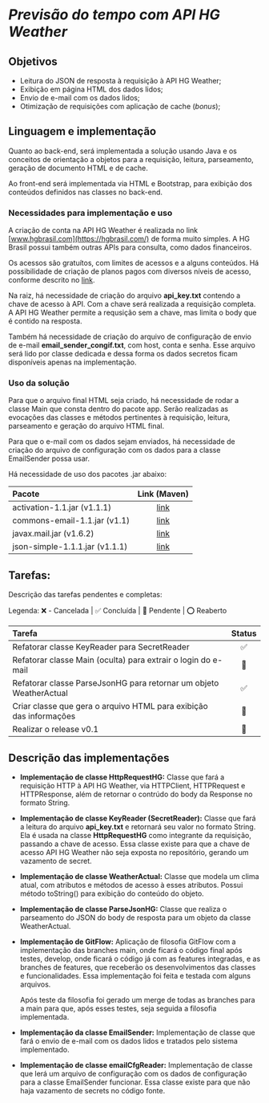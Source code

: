 # ***Previsão do tempo com API HG Weather***

## **Objetivos**

- Leitura do JSON de resposta à requisição à API HG Weather;
- Exibição em página HTML dos dados lidos;
- Envio de e-mail com os dados lidos;
- Otimização de requisições com aplicação de cache (*bonus*);

## **Linguagem e implementação**

Quanto ao back-end, será implementada a solução usando Java e os conceitos de orientação a objetos para a requisição, leitura, parseamento, geração de documento HTML e de cache.

Ao front-end será implementada via HTML e Bootstrap, para exibição dos conteúdos definidos nas classes no back-end.

### **Necessidades para implementação e uso**

A criação de conta na API HG Weather é realizada no link [www.hgbrasil.com](https://hgbrasil.com/) de forma muito simples. A HG Brasil possui também outras APIs para consulta, como dados financeiros.

Os acessos são gratuítos, com limites de acessos e a alguns conteúdos. Há possibilidade de criação de planos pagos com diversos níveis de acesso, conforme descrito no [link](https://hgbrasil.com/apis/planos).

Na raiz, há necessidade de criação do arquivo **api_key.txt** contendo a chave de acesso à API. Com a chave será realizada a requisição completa. A API HG Weather permite a requsição sem a chave, mas limita o body que é contido na resposta.

Também há necessidade de criação do arquivo de configuração de envio de e-mail **email_sender_congif.txt**, com host, conta e senha. Esse arquivo será lido por classe dedicada e dessa forma os dados secretos ficam disponíveis apenas na implementação.

### **Uso da solução**

Para que o arquivo final HTML seja criado, há necessidade de rodar a classe Main que consta dentro do pacote app. Serão realizadas as evocações das classes e métodos pertinentes à requisição, leitura, parseamento e geração do arquivo HTML final.

Para que o e-mail com os dados sejam enviados, há necessidade de criação do arquivo de configuração com os dados para a classe EmailSender possa usar.

Há necessidade de uso dos pacotes .jar abaixo:

Pacote                         | Link (Maven)
:---                           | :---:
activation-1.1.jar (v1.1.1)    | [link](https://mvnrepository.com/artifact/javax.activation/activation/1.1.1)
commons-email-1.1.jar (v1.1)   | [link](https://mvnrepository.com/artifact/org.apache.commons/commons-email/1.1)
javax.mail.jar (v1.6.2)        | [link](https://mvnrepository.com/artifact/com.sun.mail/javax.mail/1.6.2)
json-simple-1.1.1.jar (v1.1.1) | [link](https://mvnrepository.com/artifact/com.googlecode.json-simple/json-simple/1.1.1)

## **Tarefas:**

Descrição das tarefas pendentes e completas:

Legenda: :x: - Cancelada | :white_check_mark: Concluída | :large_blue_diamond: Pendente | :o: Reaberto

Tarefa                                                                | Status
:---                                                                  | :---:
Refatorar classe KeyReader para SecretReader                          | :white_check_mark:
Refatorar classe Main (oculta) para  extrair o login do e-mail        | :large_blue_diamond:
Refatorar classe ParseJsonHG para retornar um objeto WeatherActual    | :white_check_mark:
Criar classe que gera o arquivo HTML para exibição das informações    | :large_blue_diamond:
Realizar o release v0.1                                               | :large_blue_diamond:

## **Descrição das implementações**

- **Implementação de classe HttpRequestHG:** Classe que fará a requisição HTTP à API HG Weather, via HTTPClient, HTTPRequest e HTTPResponse, além de retornar o contrúdo do body da Response no formato String.

- **Implementação de classe KeyReader (SecretReader):** Classe que fará a leitura do arquivo **api_key.txt** e retornará seu valor no formato String. Ela é usada na classe **HttpRequestHG** como integrante da requisição, passando a chave de acesso. Essa classe existe para que a chave de acesso API HG Weather não seja exposta no repositório, gerando um vazamento de secret.

- **Implementação de classe WeatherActual:** Classe que modela um clima atual, com atributos e métodos de acesso à esses atributos. Possui método toString() para exibição do conteúdo do objeto.

- **Implementação de classe ParseJsonHG:** Classe que realiza o parseamento do JSON do body de resposta para um objeto da classe WeatherActual.

- **Implementação de GitFlow:** Aplicação de filosofia GitFlow com a implementação das branches main, onde ficará o código final após testes, develop, onde ficará o código já com as features integradas, e as branches de features, que receberão os desenvolvimentos das classes e funcionalidades. Essa implementação foi feita e testada com alguns arquivos.

    Após teste da filosofia foi gerado um merge de todas as branches para a main para que, após esses testes, seja seguida a filosofia implementada.

- **Implementação da classe EmailSender:** Implementação de classe que fará o envio de e-mail com os dados lidos e tratados pelo sistema implementado.

- **Implementação de classe emailCfgReader:** Implementação de classe que lerá um arquivo de configuração com os dados de configuração para a classe EmailSender funcionar. Essa classe existe para que não haja vazamento de secrets no código fonte.
